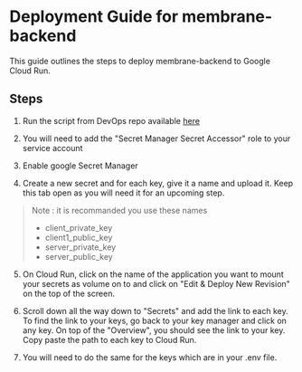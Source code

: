 # Deployment Guide for membrane-backend

This guide outlines the steps to deploy membrane-backend to Google Cloud Run.

## Steps
 1. Run the script from DevOps repo available [here](https://github.com/ai-cfia/devops)

2.  You will need to add the "Secret Manager Secret Accessor" role to your service account

3. Enable google Secret Manager 

4. Create a new secret and for each key, give it a name and upload it. Keep this tab open as you will need it for an upcoming step.

> Note : it is recommanded you use these names
> - client_private_key	
> - client1_public_key	
> - server_private_key
> - server_public_key

5. On Cloud Run, click on the name of the application you want to mount your secrets as volume on to and click on "Edit & Deploy New Revision" on the top of the screen.

6. Scroll down all the way down to "Secrets" and add the link to each key. To find the link to your keys, go back to your key manager and click on any key. On top of the "Overview", you should see the link to your key. Copy paste the path to each key to Cloud Run.

7. You will need to do the same for the keys which are in your .env file.